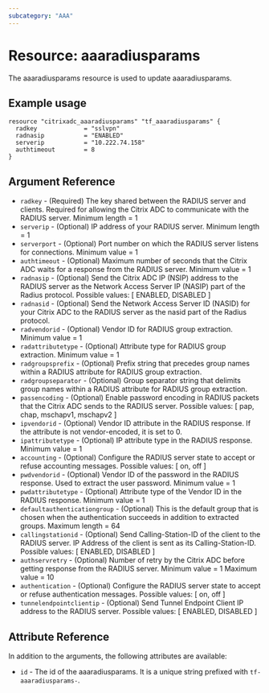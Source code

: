 ```yaml
---
subcategory: "AAA"
---
```


# Resource: aaaradiusparams

The aaaradiusparams resource is used to update aaaradiusparams.


## Example usage

```hcl
resource "citrixadc_aaaradiusparams" "tf_aaaradiusparams" {
  radkey             = "sslvpn"
  radnasip           = "ENABLED"
  serverip           = "10.222.74.158"
  authtimeout        = 8
}
```


## Argument Reference

* `radkey` - (Required) The key shared between the RADIUS server and clients. Required for allowing the Citrix ADC to communicate with the RADIUS server. Minimum length =  1
* `serverip` - (Optional) IP address of your RADIUS server. Minimum length =  1
* `serverport` - (Optional) Port number on which the RADIUS server listens for connections. Minimum value =  1
* `authtimeout` - (Optional) Maximum number of seconds that the Citrix ADC waits for a response from the RADIUS server. Minimum value =  1
* `radnasip` - (Optional) Send the Citrix ADC IP (NSIP) address to the RADIUS server as the Network Access Server IP (NASIP) part of the Radius protocol. Possible values: [ ENABLED, DISABLED ]
* `radnasid` - (Optional) Send the Network Access Server ID (NASID) for your Citrix ADC to the RADIUS server as the nasid part of the Radius protocol.
* `radvendorid` - (Optional) Vendor ID for RADIUS group extraction. Minimum value =  1
* `radattributetype` - (Optional) Attribute type for RADIUS group extraction. Minimum value =  1
* `radgroupsprefix` - (Optional) Prefix string that precedes group names within a RADIUS attribute for RADIUS group extraction.
* `radgroupseparator` - (Optional) Group separator string that delimits group names within a RADIUS attribute for RADIUS group extraction.
* `passencoding` - (Optional) Enable password encoding in RADIUS packets that the Citrix ADC sends to the RADIUS server. Possible values: [ pap, chap, mschapv1, mschapv2 ]
* `ipvendorid` - (Optional) Vendor ID attribute in the RADIUS response. If the attribute is not vendor-encoded, it is set to 0.
* `ipattributetype` - (Optional) IP attribute type in the RADIUS response. Minimum value =  1
* `accounting` - (Optional) Configure the RADIUS server state to accept or refuse accounting messages. Possible values: [ on, off ]
* `pwdvendorid` - (Optional) Vendor ID of the password in the RADIUS response. Used to extract the user password. Minimum value =  1
* `pwdattributetype` - (Optional) Attribute type of the Vendor ID in the RADIUS response. Minimum value =  1
* `defaultauthenticationgroup` - (Optional) This is the default group that is chosen when the authentication succeeds in addition to extracted groups. Maximum length =  64
* `callingstationid` - (Optional) Send Calling-Station-ID of the client to the RADIUS server. IP Address of the client is sent as its Calling-Station-ID. Possible values: [ ENABLED, DISABLED ]
* `authservretry` - (Optional) Number of retry by the Citrix ADC before getting response from the RADIUS server. Minimum value =  1 Maximum value =  10
* `authentication` - (Optional) Configure the RADIUS server state to accept or refuse authentication messages. Possible values: [ on, off ]
* `tunnelendpointclientip` - (Optional) Send Tunnel Endpoint Client IP address to the RADIUS server. Possible values: [ ENABLED, DISABLED ]


## Attribute Reference

In addition to the arguments, the following attributes are available:

* `id` - The id of the aaaradiusparams. It is a unique string prefixed with `tf-aaaradiusparams-`.